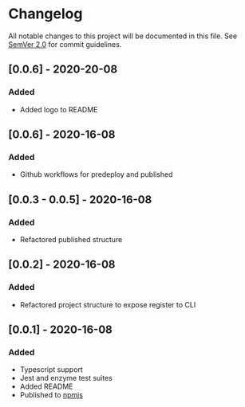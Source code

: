 # Changelog

All notable changes to this project will be documented in this file. See [SemVer 2.0](https://semver.org/) for commit guidelines.

## [0.0.6] - 2020-20-08

### Added

- Added logo to README

## [0.0.6] - 2020-16-08

### Added

- Github workflows for predeploy and published

## [0.0.3 - 0.0.5] - 2020-16-08

### Added

- Refactored published structure

## [0.0.2] - 2020-16-08

### Added

- Refactored project structure to expose register to CLI

## [0.0.1] - 2020-16-08

### Added

- Typescript support
- Jest and enzyme test suites
- Added README
- Published to [npmjs](https://www.npmjs.com/package/snackables)
